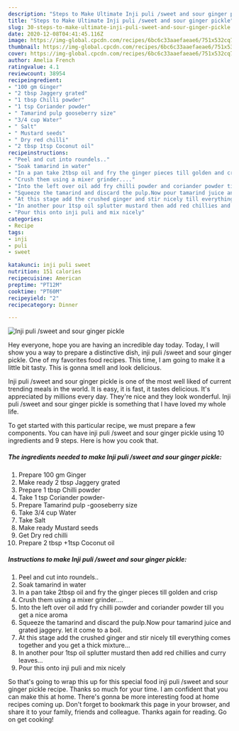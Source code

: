```yaml
---
description: "Steps to Make Ultimate Inji puli /sweet and sour ginger pickle"
title: "Steps to Make Ultimate Inji puli /sweet and sour ginger pickle"
slug: 30-steps-to-make-ultimate-inji-puli-sweet-and-sour-ginger-pickle
date: 2020-12-08T04:41:45.116Z
image: https://img-global.cpcdn.com/recipes/6bc6c33aaefaeae6/751x532cq70/inji-puli-sweet-and-sour-ginger-pickle-recipe-main-photo.jpg
thumbnail: https://img-global.cpcdn.com/recipes/6bc6c33aaefaeae6/751x532cq70/inji-puli-sweet-and-sour-ginger-pickle-recipe-main-photo.jpg
cover: https://img-global.cpcdn.com/recipes/6bc6c33aaefaeae6/751x532cq70/inji-puli-sweet-and-sour-ginger-pickle-recipe-main-photo.jpg
author: Amelia French
ratingvalue: 4.1
reviewcount: 38954
recipeingredient:
- "100 gm Ginger"
- "2 tbsp Jaggery grated"
- "1 tbsp Chilli powder"
- "1 tsp Coriander powder"
- " Tamarind pulp gooseberry size"
- "3/4 cup Water"
- " Salt"
- " Mustard seeds"
- " Dry red chilli"
- "2 tbsp 1tsp Coconut oil"
recipeinstructions:
- "Peel and cut into roundels.."
- "Soak tamarind in water"
- "In a pan take 2tbsp oil and fry the ginger pieces till golden and crisp"
- "Crush them using a mixer grinder...."
- "Into the left over oil add fry chilli powder and coriander powder till you get a nice aroma"
- "Squeeze the tamarind and discard the pulp.Now pour tamarind juice and grated jaggery. let it come to a boil."
- "At this stage add the crushed ginger and stir nicely till everything comes together and you get a thick mixture..."
- "In another pour 1tsp oil splutter mustard then add red chillies and curry leaves..."
- "Pour this onto inji puli and mix nicely"
categories:
- Recipe
tags:
- inji
- puli
- sweet

katakunci: inji puli sweet 
nutrition: 151 calories
recipecuisine: American
preptime: "PT12M"
cooktime: "PT60M"
recipeyield: "2"
recipecategory: Dinner

---
```



![Inji puli /sweet and sour ginger pickle](https://img-global.cpcdn.com/recipes/6bc6c33aaefaeae6/751x532cq70/inji-puli-sweet-and-sour-ginger-pickle-recipe-main-photo.jpg)

Hey everyone, hope you are having an incredible day today. Today, I will show you a way to prepare a distinctive dish, inji puli /sweet and sour ginger pickle. One of my favorites food recipes. This time, I am going to make it a little bit tasty. This is gonna smell and look delicious.

Inji puli /sweet and sour ginger pickle is one of the most well liked of current trending meals in the world. It is easy, it is fast, it tastes delicious. It's appreciated by millions every day. They're nice and they look wonderful. Inji puli /sweet and sour ginger pickle is something that I have loved my whole life.




To get started with this particular recipe, we must prepare a few components. You can have inji puli /sweet and sour ginger pickle using 10 ingredients and 9 steps. Here is how you cook that.

<!--inarticleads1-->

##### The ingredients needed to make Inji puli /sweet and sour ginger pickle:

1. Prepare 100 gm Ginger
1. Make ready 2 tbsp Jaggery grated
1. Prepare 1 tbsp Chilli powder
1. Take 1 tsp Coriander powder-
1. Prepare  Tamarind pulp -gooseberry size
1. Take 3/4 cup Water
1. Take  Salt
1. Make ready  Mustard seeds
1. Get  Dry red chilli
1. Prepare 2 tbsp +1tsp Coconut oil




<!--inarticleads2-->

##### Instructions to make Inji puli /sweet and sour ginger pickle:

1. Peel and cut into roundels..
1. Soak tamarind in water
1. In a pan take 2tbsp oil and fry the ginger pieces till golden and crisp
1. Crush them using a mixer grinder....
1. Into the left over oil add fry chilli powder and coriander powder till you get a nice aroma
1. Squeeze the tamarind and discard the pulp.Now pour tamarind juice and grated jaggery. let it come to a boil.
1. At this stage add the crushed ginger and stir nicely till everything comes together and you get a thick mixture...
1. In another pour 1tsp oil splutter mustard then add red chillies and curry leaves...
1. Pour this onto inji puli and mix nicely




So that's going to wrap this up for this special food inji puli /sweet and sour ginger pickle recipe. Thanks so much for your time. I am confident that you can make this at home. There's gonna be more interesting food at home recipes coming up. Don't forget to bookmark this page in your browser, and share it to your family, friends and colleague. Thanks again for reading. Go on get cooking!
